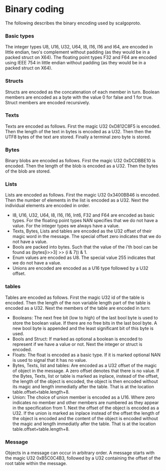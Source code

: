 # Binary coding
The following describes the binary encoding used by scalgoproto.

### Basic types
The integer types U8, U16, U32, U64, I8, I16, I16 and I64, are encoded in little endian, two's complement without padding (as they would be in a packed struct on X64).
The floating point types F32 and F64 are encoded using IEEE 754 in little endian without padding (as they would be in a packed struct on X64).

### Structs
Structs are encoded as the concatenation of each member in turn. Boolean members are encoded as a byte with the value 0 for false and 1 for true. Struct members are encoded recursively.

### Texts
Texts are encoded as follows. First the magic U32 0xD812C8F5 is encoded. Then the length of the text in bytes is encoded as a U32. Then then the UTF8 bytes of the text are stored. Finally a terminal zero byte is stored.

### Bytes
Binary blobs are encoded as follows. First the magic U32 0xDCDBBE10 is encoded. Then the length of the blob is encoded as a U32. Then the bytes of the blob are stored.

### Lists
Lists are encoded as follows. First the magic U32 0x3400BB46 is encoded. Then the number of elements in the list is encoded as a U32. Next the individual elements are encoded in order.

* I8, U16, U32, U64, I8, I16, I16, Int6, F32 and F64 are encoded as basic types. For the floating point types NAN specifies that we do not have a value. For the integer types we always have a value.
* Texts, Bytes, Lists and tables are encoded as the U32 offset of their magic word in the message. The special offset zero indicates that we do not have a value.
* Bools are packed into bytes. Such that the value of the i'th bool can be found as (bytes[i>>3] >> (i & 7)) & 1.
* Enum values are encoded as U8. The special value 255 indicates that we do not have a value.
* Unions are encoded are encoded as a U16 type followed by a U32 offset.

### tables
Tables are encoded as follows. First the magic U32 id of the table is encoded. Then the length of the non variable length part of the table is encoded as a U32. Next the members of the table are encoded in turn:

* Booleans: The next free bit (low to high) of the last bool byte is used to store the boolean value. If there are no free bits in the last bool byte.  A new bool byte is appended and the least significant bit of this byte is used.
* Bools and Struct: If marked as optional a boolean is encoded to represent if we have a value or not. Next the integer or struct is encoded.
* Floats: The float is encoded as a basic type. If it is marked optional NAN is used to signal that it has no value.
* Bytes, Texts, list and tables: Are encoded as a U32 offset of the magic of object in the message.  A zero offset denotes that there is no value. If the Bytes, Texts, list or table is marked as inplace, instead of the offset, the length of the object is encoded, the object is then encoded without its magic and length immediatly after the table. That is at the location table.offset+table.length+8.
* Union: The choice of union member is encoded as a U16. Where zero indicates no member and other members are numbered as they appear in the specification from 1. Next the offset of the object is encoded as a U32. If the union is marked as inplace instead of the offset the length of the object is encoded and the content of the object is encoded without the magic and length immediatly after the table. That is at the location table.offset+table.length+8.

### Message
Objects in a message can occur in arbitrary order.  A message starts with the magic U32 0xB5C0C4B3, followed by a U32 containing the offset of the root table within the message.
